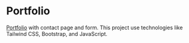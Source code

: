 # Portfolio 

[Portfolio](https://itsme-subid.github.io/Portfolio/) with contact page and form. This project use technologies like Tailwind CSS, Bootstrap, and JavaScript.